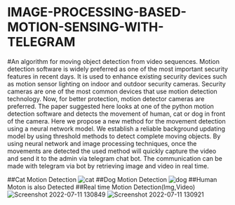 # IMAGE-PROCESSING-BASED-MOTION-SENSING-WITH-TELEGRAM
#An algorithm for moving object detection from video sequences. Motion detection software is widely preferred as one of the most important security features in recent days. It is used to enhance existing security devices such as motion sensor lighting on indoor and outdoor security cameras. Security cameras are one of the most common devices that use motion detection technology. Now, for better protection, motion detector cameras are preferred. The paper suggested here looks at one of the python motion detection software and detects the movement of human, cat or dog in front of the camera. Here we propose a new method for the movement detection using a neural network model. We establish a reliable background updating model by using threshold methods to detect complete moving objects. By using neural network and image processing techniques, once the movements are detected the used method will quickly capture the video and send it to the admin via telegram chat bot. The communication can be made with telegram via bot by retrieving image and video in real time.

##Cat Motion Detection
![cat](https://github.com/nivi2407/IMAGE-PROCESSING-BASED-MOTION-SENSING-WITH-TELEGRAM/assets/79712578/8cde14a5-5d36-4e1b-8d9b-f4cbc0043a29)
##Dog Motion Detection
![dog](https://github.com/nivi2407/IMAGE-PROCESSING-BASED-MOTION-SENSING-WITH-TELEGRAM/assets/79712578/514288d3-f9d1-44ab-887b-fb11008530d0)
##Human Moton is also Detected
##Real time Motion Detection(Img,Video)
![Screenshot 2022-07-11 130849](https://github.com/nivi2407/IMAGE-PROCESSING-BASED-MOTION-SENSING-WITH-TELEGRAM/assets/79712578/9dcdd30d-867a-44e6-8d60-5713e9be4462)
![Screenshot 2022-07-11 130921](https://github.com/nivi2407/IMAGE-PROCESSING-BASED-MOTION-SENSING-WITH-TELEGRAM/assets/79712578/2c08536e-0e7b-48c2-8647-8d3ffd3bdbd3)
